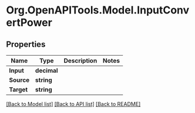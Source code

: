# Org.OpenAPITools.Model.InputConvertPower
## Properties

Name | Type | Description | Notes
------------ | ------------- | ------------- | -------------
**Input** | **decimal** |  | 
**Source** | **string** |  | 
**Target** | **string** |  | 

[[Back to Model list]](../README.md#documentation-for-models) [[Back to API list]](../README.md#documentation-for-api-endpoints) [[Back to README]](../README.md)


